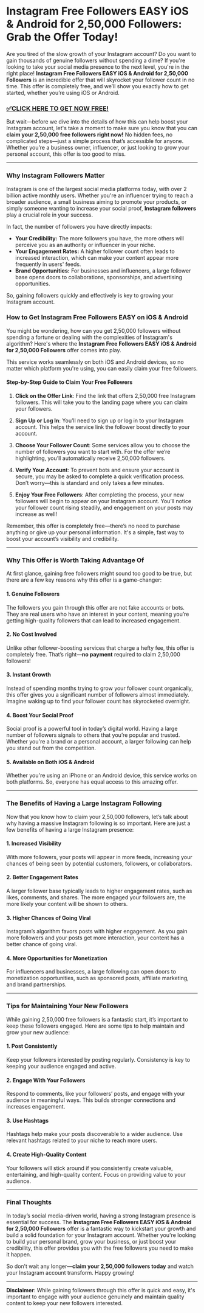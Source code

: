 # Instagram Free Followers EASY iOS & Android for 2,50,000 Followers: Grab the Offer Today!

Are you tired of the slow growth of your Instagram account? Do you want to gain thousands of genuine followers without spending a dime? If you're looking to take your social media presence to the next level, you're in the right place! **Instagram Free Followers EASY iOS & Android for 2,50,000 Followers** is an incredible offer that will skyrocket your follower count in no time. This offer is completely free, and we’ll show you exactly how to get started, whether you’re using iOS or Android.

### [✅CLICK HERE TO GET NOW FREE!](https://freeforyou.xyz/instagram/go/)

But wait—before we dive into the details of how this can help boost your Instagram account, let's take a moment to make sure you know that you can **claim your 2,50,000 free followers right now!** No hidden fees, no complicated steps—just a simple process that’s accessible for anyone. Whether you’re a business owner, influencer, or just looking to grow your personal account, this offer is too good to miss.

---

### Why Instagram Followers Matter

Instagram is one of the largest social media platforms today, with over 2 billion active monthly users. Whether you're an influencer trying to reach a broader audience, a small business aiming to promote your products, or simply someone wanting to increase your social proof, **Instagram followers** play a crucial role in your success. 

In fact, the number of followers you have directly impacts:

- **Your Credibility:** The more followers you have, the more others will perceive you as an authority or influencer in your niche.
- **Your Engagement Rates:** A higher follower count often leads to increased interaction, which can make your content appear more frequently in users' feeds.
- **Brand Opportunities:** For businesses and influencers, a large follower base opens doors to collaborations, sponsorships, and advertising opportunities.

So, gaining followers quickly and effectively is key to growing your Instagram account.

### How to Get Instagram Free Followers EASY on iOS & Android

You might be wondering, how can you get 2,50,000 followers without spending a fortune or dealing with the complexities of Instagram's algorithm? Here's where the **Instagram Free Followers EASY iOS & Android for 2,50,000 Followers** offer comes into play. 

This service works seamlessly on both iOS and Android devices, so no matter which platform you're using, you can easily claim your free followers.

#### Step-by-Step Guide to Claim Your Free Followers

1. **Click on the Offer Link**: Find the link that offers 2,50,000 free Instagram followers. This will take you to the landing page where you can claim your followers.
   
2. **Sign Up or Log In**: You’ll need to sign up or log in to your Instagram account. This helps the service link the follower boost directly to your account.

3. **Choose Your Follower Count**: Some services allow you to choose the number of followers you want to start with. For the offer we’re highlighting, you’ll automatically receive 2,50,000 followers.

4. **Verify Your Account**: To prevent bots and ensure your account is secure, you may be asked to complete a quick verification process. Don’t worry—this is standard and only takes a few minutes.

5. **Enjoy Your Free Followers**: After completing the process, your new followers will begin to appear on your Instagram account. You’ll notice your follower count rising steadily, and engagement on your posts may increase as well!

Remember, this offer is completely free—there’s no need to purchase anything or give up your personal information. It's a simple, fast way to boost your account’s visibility and credibility.

---

### Why This Offer is Worth Taking Advantage Of

At first glance, gaining free followers might sound too good to be true, but there are a few key reasons why this offer is a game-changer:

#### 1. **Genuine Followers**

The followers you gain through this offer are not fake accounts or bots. They are real users who have an interest in your content, meaning you’re getting high-quality followers that can lead to increased engagement.

#### 2. **No Cost Involved**

Unlike other follower-boosting services that charge a hefty fee, this offer is completely free. That’s right—**no payment** required to claim 2,50,000 followers!

#### 3. **Instant Growth**

Instead of spending months trying to grow your follower count organically, this offer gives you a significant number of followers almost immediately. Imagine waking up to find your follower count has skyrocketed overnight.

#### 4. **Boost Your Social Proof**

Social proof is a powerful tool in today’s digital world. Having a large number of followers signals to others that you’re popular and trusted. Whether you're a brand or a personal account, a larger following can help you stand out from the competition.

#### 5. **Available on Both iOS & Android**

Whether you're using an iPhone or an Android device, this service works on both platforms. So, everyone has equal access to this amazing offer.

---

### The Benefits of Having a Large Instagram Following

Now that you know how to claim your 2,50,000 followers, let’s talk about why having a massive Instagram following is so important. Here are just a few benefits of having a large Instagram presence:

#### 1. **Increased Visibility**

With more followers, your posts will appear in more feeds, increasing your chances of being seen by potential customers, followers, or collaborators. 

#### 2. **Better Engagement Rates**

A larger follower base typically leads to higher engagement rates, such as likes, comments, and shares. The more engaged your followers are, the more likely your content will be shown to others.

#### 3. **Higher Chances of Going Viral**

Instagram’s algorithm favors posts with higher engagement. As you gain more followers and your posts get more interaction, your content has a better chance of going viral.

#### 4. **More Opportunities for Monetization**

For influencers and businesses, a large following can open doors to monetization opportunities, such as sponsored posts, affiliate marketing, and brand partnerships.

---

### Tips for Maintaining Your New Followers

While gaining 2,50,000 free followers is a fantastic start, it’s important to keep these followers engaged. Here are some tips to help maintain and grow your new audience:

#### 1. **Post Consistently**

Keep your followers interested by posting regularly. Consistency is key to keeping your audience engaged and active.

#### 2. **Engage With Your Followers**

Respond to comments, like your followers’ posts, and engage with your audience in meaningful ways. This builds stronger connections and increases engagement.

#### 3. **Use Hashtags**

Hashtags help make your posts discoverable to a wider audience. Use relevant hashtags related to your niche to reach more users.

#### 4. **Create High-Quality Content**

Your followers will stick around if you consistently create valuable, entertaining, and high-quality content. Focus on providing value to your audience.

---

### Final Thoughts

In today’s social media-driven world, having a strong Instagram presence is essential for success. The **Instagram Free Followers EASY iOS & Android for 2,50,000 Followers** offer is a fantastic way to kickstart your growth and build a solid foundation for your Instagram account. Whether you're looking to build your personal brand, grow your business, or just boost your credibility, this offer provides you with the free followers you need to make it happen.

So don’t wait any longer—**claim your 2,50,000 followers today** and watch your Instagram account transform. Happy growing!

---

**Disclaimer**: While gaining followers through this offer is quick and easy, it's important to engage with your audience genuinely and maintain quality content to keep your new followers interested.

